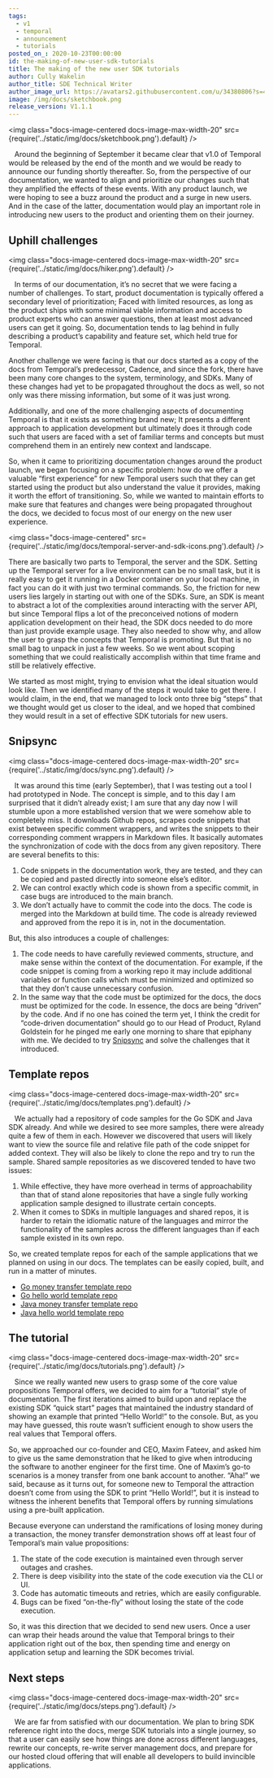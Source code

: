 ```yaml
---
tags:
  - v1
  - temporal
  - announcement
  - tutorials
posted_on_: 2020-10-23T00:00:00
id: the-making-of-new-user-sdk-tutorials
title: The making of the new user SDK tutorials
author: Cully Wakelin
author_title: SDE Technical Writer
author_image_url: https://avatars2.githubusercontent.com/u/34380806?s=400&u=5cd38b5e4416a5d10cdf9ebd386eec1d02f0b067&v=4
image: /img/docs/sketchbook.png
release_version: V1.1.1
---
```


<img class="docs-image-centered docs-image-max-width-20" src={require('../static/img/docs/sketchbook.png').default} />

<!--truncate-->

&nbsp;&nbsp; Around the beginning of September it became clear that v1.0 of Temporal would be released by the end of the month and we would be ready to announce our funding shortly thereafter. So, from the perspective of our documentation, we wanted to align and prioritize our changes such that they amplified the effects of these events. With any product launch, we were hoping to see a buzz around the product and a surge in new users. And in the case of the latter, documentation would play an important role in introducing new users to the product and orienting them on their journey.

## Uphill challenges

<img class="docs-image-centered docs-image-max-width-20" src={require('../static/img/docs/hiker.png').default} />

&nbsp;&nbsp; In terms of our documentation, it’s no secret that we were facing a number of challenges. To start, product documentation is typically offered a secondary level of prioritization; Faced with limited resources, as long as the product ships with some minimal viable information and access to product experts who can answer questions, then at least most advanced users can get it going. So, documentation tends to lag behind in fully describing a product’s capability and feature set, which held true for Temporal.

Another challenge we were facing is that our docs started as a copy of the docs from Temporal’s predecessor, Cadence, and since the fork, there have been many core changes to the system, terminology, and SDKs. Many of these changes had yet to be propagated throughout the docs as well, so not only was there missing information, but some of it was just wrong.

Additionally, and one of the more challenging aspects of documenting Temporal is that it exists as something brand new; It presents a different approach to application development but ultimately does it through code such that users are faced with a set of familiar terms and concepts but must comprehend them in an entirely new context and landscape.

So, when it came to prioritizing documentation changes around the product launch, we began focusing on a specific problem: how do we offer a valuable “first experience” for new Temporal users such that they can get started using the product but also understand the value it provides, making it worth the effort of transitioning. So, while we wanted to maintain efforts to make sure that features and changes were being propagated throughout the docs, we decided to focus most of our energy on the new user experience.

<img class="docs-image-centered" src={require('../static/img/docs/temporal-server-and-sdk-icons.png').default} />

There are basically two parts to Temporal, the server and the SDK. Setting up the Temporal server for a live environment can be no small task, but it is really easy to get it running in a Docker container on your local machine, in fact you can do it with just two terminal commands. So, the friction for new users lies largely in starting out with one of the SDKs. Sure, an SDK is meant to abstract a lot of the complexities around interacting with the server API, but since Temporal flips a lot of the preconceived notions of modern application development on their head, the SDK docs needed to do more than just provide example usage. They also needed to show why, and allow the user to grasp the concepts that Temporal is promoting. But that is no small bag to unpack in just a few weeks. So we went about scoping something that we could realistically accomplish within that time frame and still be relatively effective.

We started as most might, trying to envision what the ideal situation would look like. Then we identified many of the steps it would take to get there. I would claim, in the end, that we managed to lock onto three big “steps” that we thought would get us closer to the ideal, and we hoped that combined they would result in a set of effective SDK tutorials for new users.

## Snipsync

<img class="docs-image-centered docs-image-max-width-20" src={require('../static/img/docs/sync.png').default} />

&nbsp;&nbsp; It was around this time (early September), that I was testing out a tool I had prototyped in Node. The concept is simple, and to this day I am surprised that it didn’t already exist; I am sure that any day now I will stumble upon a more established version that we were somehow able to completely miss. It downloads Github repos, scrapes code snippets that exist between specific comment wrappers, and writes the snippets to their corresponding comment wrappers in Markdown files. It basically automates the synchronization of code with the docs from any given repository. There are several benefits to this:

1. Code snippets in the documentation work, they are tested, and they can be copied and pasted directly into someone else’s editor.
2. We can control exactly which code is shown from a specific commit, in case bugs are introduced to the main branch.
3. We don’t actually have to commit the code into the docs. The code is merged into the Markdown at build time. The code is already reviewed and approved from the repo it is in, not in the documentation.

But, this also introduces a couple of challenges:

1. The code needs to have carefully reviewed comments, structure, and make sense within the context of the documentation. For example, if the code snippet is coming from a working repo it may include additional variables or function calls which must be minimized and optimized so that they don’t cause unnecessary confusion.
2. In the same way that the code must be optimized for the docs, the docs must be optimized for the code. In essence, the docs are being “driven” by the code. And if no one has coined the term yet, I think the credit for “code-driven documentation” should go to our Head of Product, Ryland Goldstein for he pinged me early one morning to share that epiphany with me.
We decided to try [Snipsync](https://github.com/temporalio/snipsync) and solve the challenges that it introduced.

## Template repos

<img class="docs-image-centered docs-image-max-width-20" src={require('../static/img/docs/templates.png').default} />

&nbsp;&nbsp; We actually had a repository of code samples for the Go SDK and Java SDK already. And while we desired to see more samples, there were already quite a few of them in each. However we discovered that users will likely want to view the source file and relative file path of the code snippet for added context. They will also be likely to clone the repo and try to run the sample. Shared sample repositories as we discovered tended to have two issues:

1. While effective, they have more overhead in terms of approachability than that of stand alone repositories that have a single fully working application sample designed to illustrate certain concepts.
2. When it comes to SDKs in multiple languages and shared repos, it is harder to retain the idiomatic nature of the languages and mirror the functionality of the samples across the different languages than if each sample existed in its own repo.

So, we created template repos for each of the sample applications that we planned on using in our docs. The templates can be easily copied, built, and run in a matter of minutes.

- [Go money transfer template repo](https://github.com/temporalio/money-transfer-project-template-go)
- [Go hello world template repo](https://github.com/temporalio/hello-world-project-template-go)
- [Java money transfer template repo](https://github.com/temporalio/money-transfer-project-template-java)
- [Java hello world template repo](https://github.com/temporalio/hello-world-project-template-java)

## The tutorial

<img class="docs-image-centered docs-image-max-width-20" src={require('../static/img/docs/tutorials.png').default} />

&nbsp;&nbsp; Since we really wanted new users to grasp some of the core value propositions Temporal offers, we decided to aim for a “tutorial” style of documentation. The first iterations aimed to build upon and replace the existing SDK “quick start” pages that maintained the industry standard of showing an example that printed “Hello World!” to the console. But, as you may have guessed, this route wasn’t sufficient enough to show users the real values that Temporal offers.

So, we approached our co-founder and CEO, Maxim Fateev, and asked him to give us the same demonstration that he liked to give when introducing the software to another engineer for the first time. One of Maxim’s go-to scenarios is a money transfer from one bank account to another. “Aha!” we said, because as it turns out, for someone new to Temporal the attraction doesn’t come from using the SDK to print “Hello World!”, but it is instead to witness the inherent benefits that Temporal offers by running simulations using a pre-built application.

Because everyone can understand the ramifications of losing money during a transaction, the money transfer demonstration shows off at least four of Temporal’s main value propositions:

1. The state of the code execution is maintained even through server outages and crashes.
2. There is deep visibility into the state of the code execution via the CLI or UI.
3. Code has automatic timeouts and retries, which are easily configurable.
4. Bugs can be fixed “on-the-fly” without losing the state of the code execution.

So, it was this direction that we decided to send new users. Once a user can wrap their heads around the value that Temporal brings to their application right out of the box, then spending time and energy on application setup and learning the SDK becomes trivial.

## Next steps

<img class="docs-image-centered docs-image-max-width-20" src={require('../static/img/docs/steps.png').default} />

&nbsp;&nbsp; We are far from satisfied with our documentation. We plan to bring SDK reference right into the docs, merge SDK tutorials into a single journey, so that a user can easily see how things are done across different languages, rewrite our concepts, re-write server management docs, and prepare for our hosted cloud offering that will enable all developers to build invincible applications.
